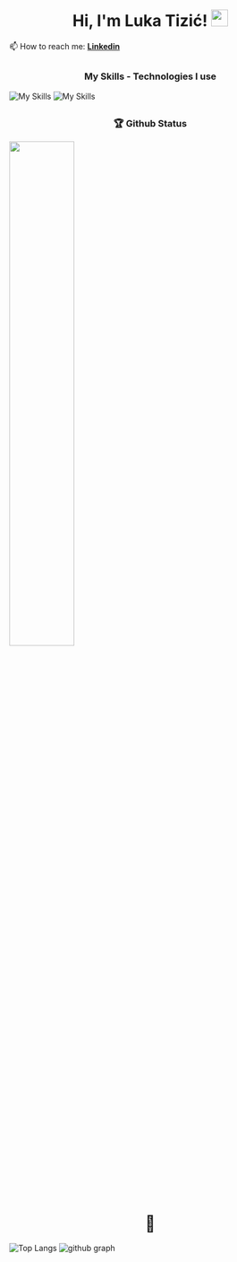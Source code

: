 # <h1 align='center'> Hi, I'm Luka Tizić! <img src="https://raw.githubusercontent.com/MartinHeinz/MartinHeinz/master/wave.gif" width="30px" height="30px"></h1>



📫 How to reach me: **[Linkedin](https://www.linkedin.com/in/luka-tizi%C4%87-529a1b240/)**


## <h3 align='center'>My Skills - Technologies I use</h3>
![My Skills](https://skillicons.dev/icons?i=js,ts,react,next,redux,tailwind,materialui,nodejs,expressjs,mongodb,jest,git,github,vercel,netlify)
![My Skills](https://skillicons.dev/icons?i=html,css,sass,heroku,mysql,vscode,bash,redis,figma,)


## <h3 align='center'>🏆 Github Status </h3> 
<img  src="https://github-readme-streak-stats.herokuapp.com/?user=lukatizic&theme=tokyonight" width="48%" align="center" >


## <h1 align='center'>🌟</h1>
![Top Langs](https://github-readme-stats.vercel.app/api/top-langs?username=lukatizic&show_icons=true&locale=en&layout=compact&theme=tokyonight)
![github graph](https://github-readme-activity-graph.vercel.app/graph?username=lukatizic&theme=react-dark)



<!--
**LukaTizic/lukatizic** is a ✨ _special_ ✨ repository because its `README.md` (this file) appears on your GitHub profile.

Here are some ideas to get you started:

- 🔭 I’m currently working on ...
- 🌱 I’m currently learning ...
- 👯 I’m looking to collaborate on ...
- 🤔 I’m looking for help with ...
- 💬 Ask me about ...
- 📫 How to reach me: ...
- 😄 Pronouns: ...
- ⚡ Fun fact: ...
-->
